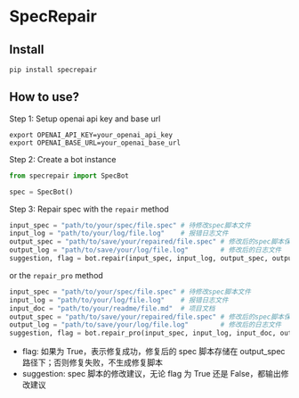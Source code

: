 # SpecRepair

## Install

```shell
pip install specrepair
```

## How to use?

Step 1: Setup openai api key and base url

```shell
export OPENAI_API_KEY=your_openai_api_key
export OPENAI_BASE_URL=your_openai_base_url
```

Step 2: Create a bot instance

```python
from specrepair import SpecBot

spec = SpecBot()
```

Step 3: Repair spec with the `repair` method

```python
input_spec = "path/to/your/spec/file.spec" # 待修改spec脚本文件
input_log = "path/to/your/log/file.log"    # 报错日志文件
output_spec = "path/to/save/your/repaired/file.spec" # 修改后的spec脚本保存地址
output_log = "path/to/save/your/log/file.log"        # 修改后的日志文件
suggestion, flag = bot.repair(input_spec, input_log, output_spec, output_log)
```

or the `repair_pro` method

```python
input_spec = "path/to/your/spec/file.spec" # 待修改spec脚本文件
input_log = "path/to/your/log/file.log"    # 报错日志文件
input_doc = "path/to/your/readme/file.md"  # 项目文档
output_spec = "path/to/save/your/repaired/file.spec" # 修改后的spec脚本保存地址
output_log = "path/to/save/your/log/file.log"        # 修改后的日志文件
suggestion, flag = bot.repair_pro(input_spec, input_log, input_doc, output_spec, output_log)
```

- flag: 如果为 True，表示修复成功，修复后的 spec 脚本存储在 output_spec 路径下；否则修复失败，不生成修复脚本
- suggestion: spec 脚本的修改建议，无论 flag 为 True 还是 False，都输出修改建议
